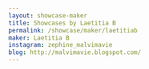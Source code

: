 ```yaml
---
layout: showcase-maker
title: Showcases by Laetitia B
permalink: /showcase/maker/laetitiab
maker: Laetitia B
instagram: zephine_malvimavie
blog: http://malvimavie.blogspot.com/
---
```

